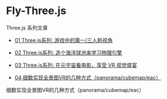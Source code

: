 # Fly-Three.js 

Three.js 系列文章

- [01 Three.js系列: 游戏中的第一/三人称视角](https://qiufeng.blue/three/lesson01.html)

- [02 Three.js系列: 造个海洋球池来学习物理引擎](https://qiufeng.blue/three/lesson02.html)

- [03 Three.js系列: 在元宇宙看电影，享受 VR 视觉盛宴](https://qiufeng.blue/three/lesson03.html)

- [04 细数实现全景图VR的几种方式（panorama/cubemap/eac）](https://qiufeng.blue/three/lesson03.html)

细数实现全景图VR的几种方式（panorama/cubemap/eac）